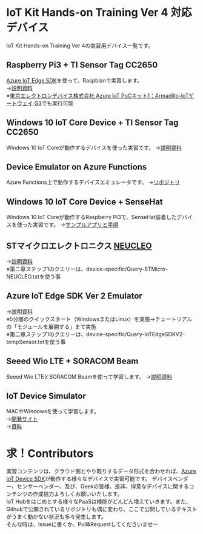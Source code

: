 # IoT Kit Hands-on Training Ver 4 対応デバイス
IoT Kit Hands-on Training Ver 4の実習用デバイス一覧です。 
## Raspberry Pi3 + TI Sensor Tag CC2650 
[Azure IoT Edge SDK](http://github.com/Azure/iot-edge)を使って、Raspbianで実習します。  
→[説明資料](https://1drv.ms/p/s!Aihe6QsTtyqct5NNh7x8T_5g0zXQuw)  
※[東京エレクトロンデバイス株式会社 Azure IoT PoCキット1：Armadillo-IoTゲートウェイ G3](https://esg.teldevice.co.jp/azure-iot/iotportal/column_ex/detail/id/146/)でも実行可能

## Windows 10 IoT Core Device + TI Sensor Tag CC2650 
Windows 10 IoT Coreが動作するデバイスを使った実習です。 
→[説明資料](https://github.com/ms-iotkithol-jp/WinIoTCoreTIIoTHubApp) 

## Device Emulator on Azure Functions 
Azure Functions上で動作するデバイスエミュレータです。 
→[リポジトリ](https://github.com/ms-iotkithol-jp/DeviceEmulatorOnFunctions)  

## Windows 10 IoT Core Device + SenseHat
Windows 10 IoT Coreが動作するRaspberry Pi3で、SenseHat装着したデバイスを使った実習です。
→[サンプルアプリと手順](https://github.com/ms-iotkithol-jp/WinIoTCoreSenseHATApp)

## STマイクロエレクトロニクス [NEUCLEO](http://www.st.com/content/st_com/en/products/evaluation-tools/solution-evaluation-tools/communication-and-connectivity-solution-eval-boards/p-nucleo-azure1.html) 
→[説明資料](http://www.st.com/content/st_com/en/products/embedded-software/mcus-embedded-software/stm32-embedded-software/stm32-ode-function-pack-sw/fp-cld-azure1.html)  
※第二章ステップ1のクエリーは、device-specific/Query-STMicro-NEUCLEO.txtを使う事 

## Azure IoT Edge SDK Ver 2 Emulator 
→[説明資料](https://docs.microsoft.com/ja-jp/azure/iot-edge/)  
※5分間のクイックスタート（WindowsまたはLinux）を実施→チュートリアルの「モジュールを展開する」まで実施  
※第二章ステップ1のクエリーは、device-specific/Query-IoTEdgeSDKV2-tempSensor.txtを使う事

## Seeed Wio LTE + SORACOM Beam
Seeed Wio LTEとSORACOM Beamを使って学習します。
→[説明資料](https://www.slideshare.net/SeeedJP/iot-kit-seeed-wio-lte-soracom-beam-v41)

## IoT Device Simulator  
MACやWindowsを使って学習します。  
→[開発サイト](https://github.com/ms-iotkithol-jp/IoTDeviceSamples)  
→[資料](https://1drv.ms/p/s!Aihe6QsTtyqct-IS-ARyuLG9mNwWyQ)  
# 求！Contributors 
実習コンテンツは、クラウド側とやり取りするデータ形式を合わせれば、[Azure IoT Device SDK](http://github.com/Azure/azure-iot-sdks)が動作する様々なデバイスで実習可能です。 
デバイスベンダー、センサーベンダー、及び、Geekの皆様、是非、得意なデバイスに関するコンテンツの作成協力よろしくお願いいたします。   
IoT Hubをはじめとする様々なPaaSは機能がどんどん増えていきます。また、Githubで公開されているリポジトリも偶に変わり、ここで公開しているテキストがうまく動かない状況も多々発生します。  
そんな時は、Issueに書くか、Pull&Requestしてくださいませー

